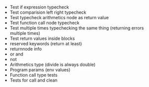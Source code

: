 - Test if expression typecheck
- Test comparision left right typecheck
- Test typecheck arithmetics node as return value
- Test function call node typecheck
- Test multiple times typechecking the same thing (returning errors multiple times)
- Test return values inside blocks
- reserved keywords (return at least)
- returnnode info
- or and
- not
- Arithmetics type (divide is always double)
- Program params (env values)
- Function call type tests
- Tests for call and clean
